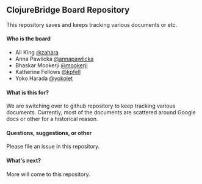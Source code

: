 ## ClojureBridge Board Repository

This repository saves and keeps tracking various documents or etc.

#### Who is the board

- Ali King [@zahara](https://github.com/zahara)
- Anna Pawlicka [@annapawlicka](https://github.com/annapawlicka)
- Bhaskar Mookerji [@mookerji](https://github.com/mookerji)
- Katherine Fellows [@kpfell](https://github.com/kpfell)
- Yoko Harada [@yokolet](https://github.com/yokolet)

#### What is this for?

We are switching over to github repository to keep tracking various
documents. Currently, most of the documents are scattered around
Google docs or other for a historical reason.


#### Questions, suggestions, or other

Please file an issue in this repository.



#### What's next?

More will come to this repository.




